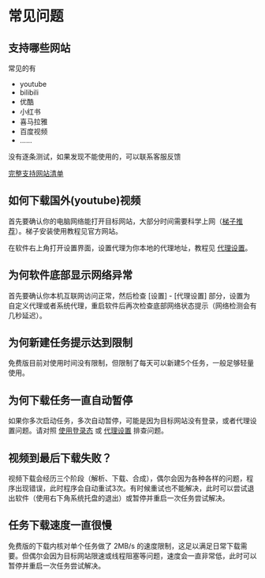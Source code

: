 # 常见问题

## 支持哪些网站

常见的有

- youtube
- bilibili
- 优酷
- 小红书
- 喜马拉雅
- 百度视频
- ……

没有逐条测试，如果发现不能使用的，可以联系客服反馈

[完整支持网站清单](https://github.com/yt-dlp/yt-dlp/blob/master/supportedsites.md)


## 如何下载国外(youtube)视频

首先要确认你的电脑网络能打开目标网站，大部分时间需要科学上网（[梯子推荐](/docs/airport)）。梯子安装使用教程见官方网站。

在软件右上角打开设置界面，设置代理为你本地的代理地址，教程见 [代理设置](/docs/guide#代理设置)。


## 为何软件底部显示网络异常

首先要确认你本机互联网访问正常，然后检查 [设置] - [代理设置] 部分，设置为自定义代理或者系统代理，重启软件后再次检查底部网络状态提示（网络检测会有几秒延迟）。

## 为何新建任务提示达到限制

免费版目前对使用时间没有限制，但限制了每天可以新建5个任务，一般足够轻量使用。

## 为何下载任务一直自动暂停

如果你多次启动任务，多次自动暂停，可能是因为目标网站没有登录，或者代理设置问题。请对照 [使用登录态](/docs/guide#使用登录态) 或 [代理设置](/docs/guide#代理设置) 排查问题。

## 视频到最后下载失败？

视频下载会经历三个阶段（解析、下载、合成），偶尔会因为各种各样的问题，程序出现错误，此时程序会自动重试3次。有时候重试也不能解决，此时可以尝试退出软件（使用右下角系统托盘的退出）或暂停并重启一次任务尝试解决。

## 任务下载速度一直很慢

免费版的下载内核对单个任务做了 2MB/s 的速度限制，这足以满足日常下载需要。但偶尔会因为目标网站限速或线程阻塞等问题，速度会一直非常低，此时可以暂停并重启一次任务尝试解决。